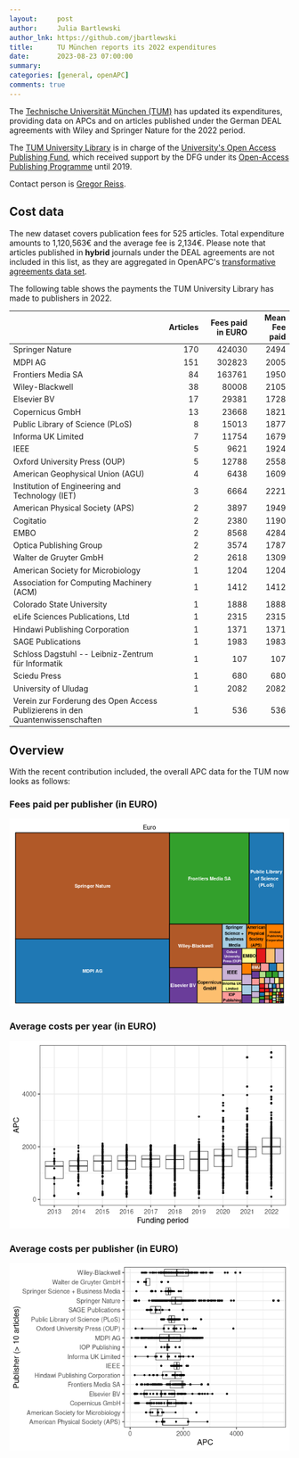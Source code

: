 ```yaml
---
layout:     post
author:     Julia Bartlewski
author_lnk: https://github.com/jbartlewski
title:      TU München reports its 2022 expenditures
date:       2023-08-23 07:00:00
summary:    
categories: [general, openAPC]
comments: true
---
```




The [Technische Universität München (TUM)](https://www.tum.de/en/) has updated its expenditures, providing data on APCs and on articles published under the German DEAL agreements with Wiley and Springer Nature for the 2022 period.

The [TUM University Library](http://www.ub.tum.de/en) is in charge of the [University's Open Access Publishing Fund](https://www.ub.tum.de/en/publishing-fund), which received support by the DFG under its [Open-Access Publishing Programme](https://www.dfg.de/en/research_funding/programmes/infrastructure/lis/open_access/infrastructure_funding/index.html#4) until 2019.

Contact person is [Gregor Reiss](mailto:open-access@ub.tum.de).

## Cost data



The new dataset covers publication fees for 525 articles. Total expenditure amounts to 1,120,563€ and the average fee is 2,134€. Please note that articles published in **hybrid** journals under the DEAL agreements are not included in this list, as they are aggregated in OpenAPC's [transformative agreements data set](https://github.com/OpenAPC/openapc-de/tree/master/data/transformative_agreements).

The following table shows the payments the TUM University Library has made to publishers in 2022.



|                                                                               | Articles| Fees paid in EURO| Mean Fee paid|
|:------------------------------------------------------------------------------|--------:|-----------------:|-------------:|
|Springer Nature                                                                |      170|            424030|          2494|
|MDPI AG                                                                        |      151|            302823|          2005|
|Frontiers Media SA                                                             |       84|            163761|          1950|
|Wiley-Blackwell                                                                |       38|             80008|          2105|
|Elsevier BV                                                                    |       17|             29381|          1728|
|Copernicus GmbH                                                                |       13|             23668|          1821|
|Public Library of Science (PLoS)                                               |        8|             15013|          1877|
|Informa UK Limited                                                             |        7|             11754|          1679|
|IEEE                                                                           |        5|              9621|          1924|
|Oxford University Press (OUP)                                                  |        5|             12788|          2558|
|American Geophysical Union (AGU)                                               |        4|              6438|          1609|
|Institution of Engineering and Technology (IET)                                |        3|              6664|          2221|
|American Physical Society (APS)                                                |        2|              3897|          1949|
|Cogitatio                                                                      |        2|              2380|          1190|
|EMBO                                                                           |        2|              8568|          4284|
|Optica Publishing Group                                                        |        2|              3574|          1787|
|Walter de Gruyter GmbH                                                         |        2|              2618|          1309|
|American Society for Microbiology                                              |        1|              1204|          1204|
|Association for Computing Machinery (ACM)                                      |        1|              1412|          1412|
|Colorado State University                                                      |        1|              1888|          1888|
|eLife Sciences Publications, Ltd                                               |        1|              2315|          2315|
|Hindawi Publishing Corporation                                                 |        1|              1371|          1371|
|SAGE Publications                                                              |        1|              1983|          1983|
|Schloss Dagstuhl -- Leibniz-Zentrum für Informatik                             |        1|               107|           107|
|Sciedu Press                                                                   |        1|               680|           680|
|University of Uludag                                                           |        1|              2082|          2082|
|Verein zur Forderung des Open Access Publizierens in den Quantenwissenschaften |        1|               536|           536|



## Overview

With the recent contribution included, the overall APC data for the TUM now looks as follows:

### Fees paid per publisher (in EURO)

![plot of chunk tree_tum_2023_08_23_full](/figure/tree_tum_2023_08_23_full-1.png)

###  Average costs per year (in EURO)

![plot of chunk box_tum_2023_08_23_year_full](/figure/box_tum_2023_08_23_year_full-1.png)

###  Average costs per publisher (in EURO)

![plot of chunk box_tum_2023_08_23_publisher_full](/figure/box_tum_2023_08_23_publisher_full-1.png)
